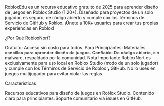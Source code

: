 RobloxEdu es un recurso educativo gratuito de 2025 para aprender diseño de juegos en Roblox Studio (1.20+). Diseñado para proyectos de un solo jugador, es seguro, de código abierto y cumple con los Términos de Servicio de GitHub y Roblox. ¡Únete a 10K+ usuarios para crear tus propias experiencias en Roblox!

¿Por Qué RobloxNort?

Gratuito: Acceso sin costo para todos.
Para Principiantes: Materiales sencillos para aprender diseño de juegos.
Confiable: De código abierto, sin malware, respaldado por la comunidad.
Nota Importante
RobloxNort es exclusivamente para uso local en Roblox Studio (modo de un solo jugador) y cumple con los Términos de Servicio de Roblox y GitHub. No lo uses en juegos multijugador para evitar violar las reglas.

Características

Recursos educativos para diseño de juegos en Roblox Studio.
Contenido claro para principiantes.
Soporte comunitario vía issues en GitHub.
